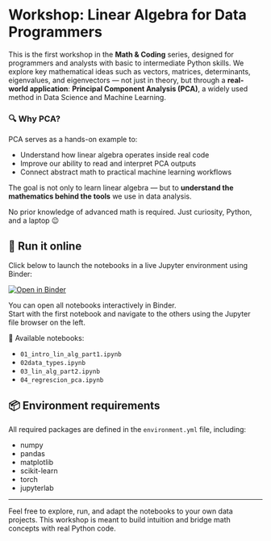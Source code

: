 # Workshop: Linear Algebra for Data Programmers

This is the first workshop in the **Math & Coding** series, designed for programmers and analysts with basic to intermediate Python skills. We explore key mathematical ideas such as vectors, matrices, determinants, eigenvalues, and eigenvectors — not just in theory, but through a **real-world application**: **Principal Component Analysis (PCA)**, a widely used method in Data Science and Machine Learning.

### 🔍 Why PCA?

PCA serves as a hands-on example to:
- Understand how linear algebra operates inside real code
- Improve our ability to read and interpret PCA outputs
- Connect abstract math to practical machine learning workflows

The goal is not only to learn linear algebra — but to **understand the mathematics behind the tools** we use in data analysis.

No prior knowledge of advanced math is required. Just curiosity, Python, and a laptop 😉

## 🧪 Run it online

Click below to launch the notebooks in a live Jupyter environment using Binder:

[![Open in Binder](https://mybinder.org/badge_logo.svg)](https://mybinder.org/v2/gh/jessica-gonzalez/lin_alg_1/HEAD?filepath=01_intro_lin_alg_part1.ipynb)

You can open all notebooks interactively in Binder.  
Start with the first notebook and navigate to the others using the Jupyter file browser on the left.

📂 Available notebooks:
- `01_intro_lin_alg_part1.ipynb`
- `02data_types.ipynb`
- `03_lin_alg_part2.ipynb`
- `04_regrescion_pca.ipynb`


## 📦 Environment requirements

All required packages are defined in the `environment.yml` file, including:

- numpy  
- pandas  
- matplotlib  
- scikit-learn  
- torch  
- jupyterlab  

---

Feel free to explore, run, and adapt the notebooks to your own data projects. This workshop is meant to build intuition and bridge math concepts with real Python code.
